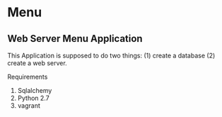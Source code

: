 # Menu
## Web Server Menu Application
This Application is supposed to do two things: (1) create a database (2) create a web server.

Requirements
1. Sqlalchemy
2. Python 2.7
3. vagrant
 
